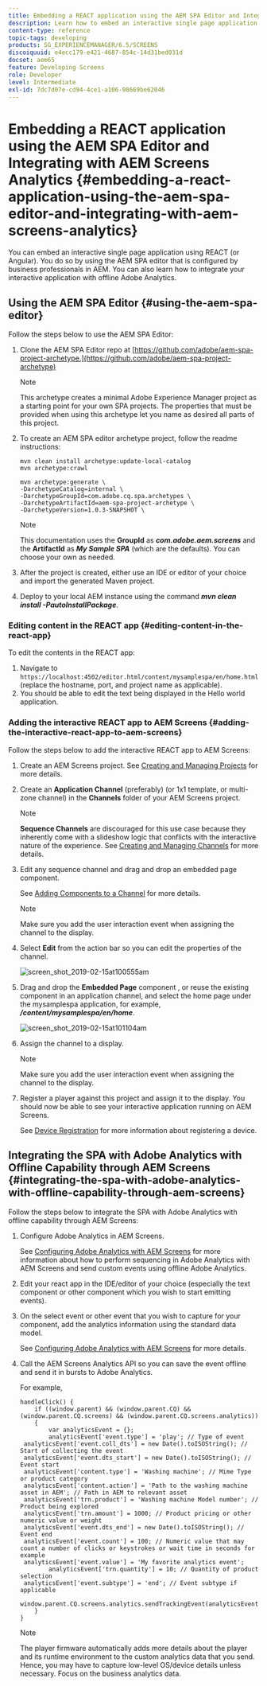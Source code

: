 ```yaml
---
title: Embedding a REACT application using the AEM SPA Editor and Integrating with AEM Screens Analytics
description: Learn how to embed an interactive single page application using REACT (or Angular) using the AEM SPA editor.
content-type: reference
topic-tags: developing
products: SG_EXPERIENCEMANAGER/6.5/SCREENS
discoiquuid: e4ecc179-e421-4687-854c-14d31bed031d
docset: aem65
feature: Developing Screens
role: Developer
level: Intermediate
exl-id: 7dc7d07e-cd94-4ce1-a106-98669be62046
---
```

# Embedding a REACT application using the AEM SPA Editor and Integrating with AEM Screens Analytics {#embedding-a-react-application-using-the-aem-spa-editor-and-integrating-with-aem-screens-analytics}

You can embed an interactive single page application using REACT (or Angular). You do so by using the AEM SPA editor that is configured by business professionals in AEM. You can also learn how to integrate your interactive application with offline Adobe Analytics.

## Using the AEM SPA Editor {#using-the-aem-spa-editor}

Follow the steps below to use the AEM SPA Editor:

1. Clone the AEM SPA Editor repo at [https://github.com/adobe/aem-spa-project-archetype.](https://github.com/adobe/aem-spa-project-archetype)

   >[!NOTE]
   >
   >This archetype creates a minimal Adobe Experience Manager project as a starting point for your own SPA projects. The properties that must be provided when using this archetype let you name as desired all parts of this project.

1. To create an AEM SPA editor archetype project, follow the readme instructions:

   ```
   mvn clean install archetype:update-local-catalog
   mvn archetype:crawl

   mvn archetype:generate \
   -DarchetypeCatalog=internal \
   -DarchetypeGroupId=com.adobe.cq.spa.archetypes \
   -DarchetypeArtifactId=aem-spa-project-archetype \
   -DarchetypeVersion=1.0.3-SNAPSHOT \
   ```

   >[!NOTE]
   >
   >This documentation uses the **GroupId** as ***com.adobe.aem.screens*** and the **ArtifactId** as ***My Sample SPA*** (which are the defaults). You can choose your own as needed.

1. After the project is created, either use an IDE or editor of your choice and import the generated Maven project.
1. Deploy to your local AEM instance using the command ***mvn clean install -PautoInstallPackage***.

### Editing content in the REACT app {#editing-content-in-the-react-app}

To edit the contents in the REACT app:

1. Navigate to `https://localhost:4502/editor.html/content/mysamplespa/en/home.html` (replace the hostname, port, and project name as applicable).
1. You should be able to edit the text being displayed in the Hello world application.

### Adding the interactive REACT app to AEM Screens {#adding-the-interactive-react-app-to-aem-screens}

Follow the steps below to add the interactive REACT app to AEM Screens:

1. Create an AEM Screens project. See [Creating and Managing Projects](creating-a-screens-project.md) for more details.
1. Create an **Application Channel** (preferably) (or 1x1 template, or multi-zone channel) in the **Channels** folder of your AEM Screens project.

    >[!NOTE]
    >**Sequence Channels** are discouraged for this use case because they inherently come with a slideshow logic that conflicts with the interactive nature of the experience.
    >See [Creating and Managing Channels](managing-channels.md) for more details.

1. Edit any sequence channel and drag and drop an embedded page component.

   See [Adding Components to a Channel](adding-components-to-a-channel.md) for more details.

   >[!NOTE]
   >
   >Make sure you add the user interaction event when assigning the channel to the display.

1. Select **Edit** from the action bar so you can edit the properties of the channel.

   ![screen_shot_2019-02-15at100555am](assets/screen_shot_2019-02-15at100555am.png)

1. Drag and drop the **Embedded Page** component , or reuse the existing component in an application channel, and select the home page under the mysamplespa application, for example, ***/content/mysamplespa/en/home***.

   ![screen_shot_2019-02-15at101104am](assets/screen_shot_2019-02-15at101104am.png)

1. Assign the channel to a display.

    >[!NOTE]
    >Make sure you add the user interaction event when assigning the channel to the display.

1. Register a player against this project and assign it to the display. You should now be able to see your interactive application running on AEM Screens.

   See [Device Registration](device-registration.md) for more information about registering a device.

## Integrating the SPA with Adobe Analytics with Offline Capability through AEM Screens {#integrating-the-spa-with-adobe-analytics-with-offline-capability-through-aem-screens}

Follow the steps below to integrate the SPA with Adobe Analytics with offline capability through AEM Screens:

1. Configure Adobe Analytics in AEM Screens.

   See [Configuring Adobe Analytics with AEM Screens](configuring-adobe-analytics-aem-screens.md) for more information about how to perform sequencing in Adobe Analytics with AEM Screens and send custom events using offline Adobe Analytics.

1. Edit your react app in the IDE/editor of your choice (especially the text component or other component which you wish to start emitting events).
1. On the select event or other event that you wish to capture for your component, add the analytics information using the standard data model.

   See [Configuring Adobe Analytics with AEM Screens](configuring-adobe-analytics-aem-screens.md) for more details.

1. Call the AEM Screens Analytics API so you can save the event offline and send it in bursts to Adobe Analytics.

   For example,

   ```
   handleClick() {
       if ((window.parent) && (window.parent.CQ) && (window.parent.CQ.screens) && (window.parent.CQ.screens.analytics))
       {
           var analyticsEvent = {};
           analyticsEvent['event.type'] = 'play'; // Type of event
    analyticsEvent['event.coll_dts'] = new Date().toISOString(); // Start of collecting the event
    analyticsEvent['event.dts_start'] = new Date().toISOString(); // Event start
    analyticsEvent['content.type'] = 'Washing machine'; // Mime Type or product category
    analyticsEvent['content.action'] = 'Path to the washing machine asset in AEM'; // Path in AEM to relevant asset
    analyticsEvent['trn.product'] = 'Washing machine Model number'; // Product being explored
    analyticsEvent['trn.amount'] = 1000; // Product pricing or other numeric value or weight
    analyticsEvent['event.dts_end'] = new Date().toISOString(); // Event end
    analyticsEvent['event.count'] = 100; // Numeric value that may count a number of clicks or keystrokes or wait time in seconds for example
    analyticsEvent['event.value'] = 'My favorite analytics event';
           analyticsEvent['trn.quantity'] = 10; // Quantity of product selection
    analyticsEvent['event.subtype'] = 'end'; // Event subtype if applicable
    window.parent.CQ.screens.analytics.sendTrackingEvent(analyticsEvent);
       }
   }
   ```

   >[!NOTE]
   >
   >The player firmware automatically adds more details about the player and its runtime environment to the custom analytics data that you send. Hence, you may have to capture low-level OS/device details unless necessary. Focus on the business analytics data.
